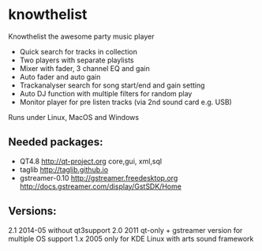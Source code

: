 knowthelist
===========

Knowthelist the awesome party music player

- Quick search for tracks in collection
- Two players with separate playlists
- Mixer with fader, 3 channel EQ and gain
- Auto fader and auto gain
- Trackanalyser search for song start/end and gain setting
- Auto DJ function with multiple filters  for random play 
- Monitor player for pre listen tracks (via 2nd sound card e.g. USB)


Runs under Linux, MacOS and Windows

Needed packages:
------------------
- QT4.8             http://qt-project.org
		core,gui,
		xml,sql 
- taglib            http://taglib.github.io 
- gstreamer-0.10    http://gstreamer.freedesktop.org 
					http://docs.gstreamer.com/display/GstSDK/Home 



Versions:
----------
2.1		2014-05		without qt3support
2.0		2011	    qt-only + gstreamer version for multiple OS support
1.x     2005        only for KDE Linux	with arts sound framework